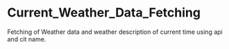 # Current_Weather_Data_Fetching
Fetching of Weather data and weather description of current time using api and cit name.

